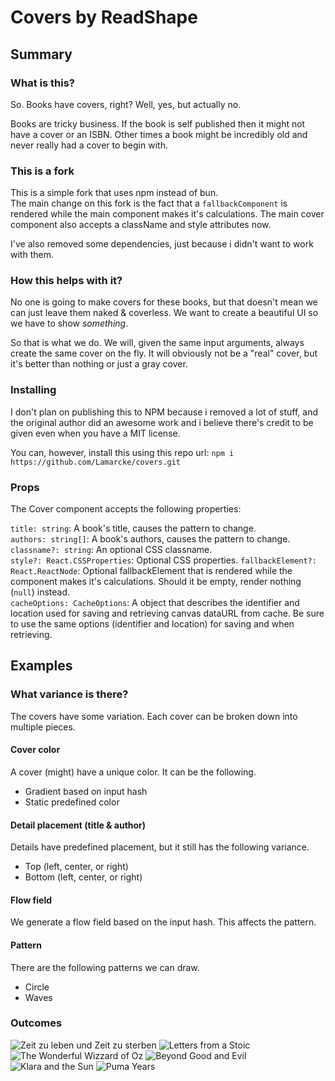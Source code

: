 # Covers by ReadShape

## Summary

### What is this?

So. Books have covers, right? Well, yes, but actually no.

Books are tricky business.
If the book is self published then it might not have a cover or an ISBN.
Other times a book might be incredibly old and never really had a cover to begin with.

### This is a fork
This is a simple fork that uses npm instead of bun.  
The main change on this fork is the fact that a `fallbackComponent` is rendered while the main component makes it's calculations.
The main cover component also accepts a className and style attributes now.


I've also removed some dependencies, just because i didn't want to work with them.

### How this helps with it?

No one is going to make covers for these books, but that doesn't mean we can just leave them naked & coverless.
We want to create a beautiful UI so we have to show _something_.

So that is what we do. We will, given the same input arguments, always create the same cover on the fly.
It will obviously not be a "real" cover, but it's better than nothing or just a gray cover.


### Installing

I don't plan on publishing this to NPM because i removed a lot of stuff, and the original author did an awesome work and i believe
there's credit to be given even when you have a MIT license.

You can, however, install this using this repo url:
`npm i https://github.com/Lamarcke/covers.git`

### Props
The Cover component accepts the following properties:

`title: string`: A book's title, causes the pattern to change.  
`authors: string[]`: A book's authors, causes the pattern to change.  
`classname?: string`: An optional CSS classname.  
`style?: React.CSSProperties`: Optional CSS properties.
`fallbackElement?: React.ReactNode`: Optional fallbackElement that is rendered while the component makes it's calculations. 
Should it be empty, render nothing (`null`) instead.  
`cacheOptions: CacheOptions`: A object that describes the identifier and location used for saving and retrieving canvas dataURL from cache.
Be sure to use the same options (identifier and location) for saving and when retrieving.






## Examples

### What variance is there?

The covers have some variation. Each cover can be broken down into multiple pieces.

#### Cover color
A cover (might) have a unique color.
It can be the following.

  - Gradient based on input hash
  - Static predefined color
#### Detail placement (title & author)
Details have predefined placement, but it still has the following variance.
  - Top (left, center, or right)
  - Bottom (left, center, or right)
#### Flow field
We generate a flow field based on the input hash. This affects the pattern.
#### Pattern
There are the following patterns we can draw.
  - Circle
  - Waves

### Outcomes
![Zeit zu leben und Zeit zu sterben](https://i.imgur.com/osw5MWb.png)
![Letters from a Stoic](https://i.imgur.com/j9iqd3T.png)
![The Wonderful Wizzard of Oz](https://i.imgur.com/m6xrHVU.png)
![Beyond Good and Evil](https://i.imgur.com/yMKZDM7.png)
![Klara and the Sun](https://i.imgur.com/KbelLtZ.png)
![Puma Years](https://i.imgur.com/VR4Ctgd.png)
